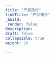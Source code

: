 ```yaml
---
title: "产品简介"
linkTitle: "产品简介"
_build:
 render: false 
description: 
draft: false
collapsible: true
weight: 20

---
```



